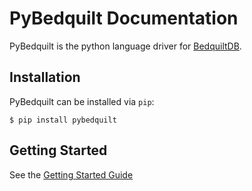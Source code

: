 # PyBedquilt Documentation

PyBedquilt is the python language driver for [BedquiltDB](http://bedquiltdb.github.io).


## Installation

PyBedquilt can be installed via `pip`:

```
$ pip install pybedquilt
```


## Getting Started

See the [Getting Started Guide](getting_started.md)
